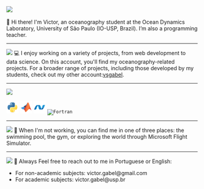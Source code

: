 <img src="https://img.shields.io/static/v1?label=Overview&message=Victor Gabel&color=f8efd4&style=for-the-badge&logo=GitHub">

👋 Hi there! I'm Victor, an oceanography student at the Ocean Dynamics Laboratory, University of São Paulo (IO-USP, Brazil). I’m also a programming teacher.
<!-- 🔭 Escreva algum projeto que você desenvolveu ou que atualmente esteja trabalhando nele.

 💬 Escreva uma mensagem para que as pessoas entrem em contato com você, ou te faça perguntas.-->

---

<img src="https://img.shields.io/static/v1?label=Work&message=Projects&color=f8efd4&style=for-the-badge&logo=GitHub">
💻 I enjoy working on a variety of projects, from web development to data science. On this account, you'll find my oceanography-related projects. For a broader range of projects, including those developed by my students, check out my other account:<a href="https://github.com/vsgabel">vsgabel</a>.

---
<img src="https://img.shields.io/static/v1?label=Work&message=Languages&color=f8efd4&style=for-the-badge&logo=GitHub">

<code><img height="32" src="https://github.com/devicons/devicon/blob/master/icons/python/python-original.svg" alt="Python"/></code>
<code><img height="32" src="https://github.com/devicons/devicon/blob/master/icons/matlab/matlab-original.svg" alt="Matlab"/></code>
<code><img height="32" src="https://github.com/devicons/devicon/blob/master/icons/dot-net/dot-net-original.svg" alt=".NET"/></code>
<code><img height="32" src="https://fortran-lang.org/_static/images/favicon.ico" alt="Fortran"/></code>

---

<img src="https://img.shields.io/static/v1?label=Myself&message=Beyond&color=f8efd4&style=for-the-badge&logo=GitHub">
🚀 When I'm not working, you can find me in one of three places: the swimming pool, the gym, or exploring the world through Microsoft Flight Simulator.

---

<img src="https://img.shields.io/static/v1?label=Myself&message=Contact&color=f8efd4&style=for-the-badge&logo=GitHub">
💬 Always Feel free to reach out to me in Portuguese or English:
<ul>
<li>For non-academic subjects: victor.gabel@gmail.com</li>
<li>For academic subjects: victor.gabel@usp.br</li>
</ul>
